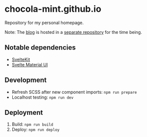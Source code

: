 # chocola-mint.github.io

Repository for my personal homepage.

Note: The [blog](https://chocola-mint.github.io/blog/) is hosted in a [separate repository](https://github.com/chocola-mint/blog) for the time being.

## Notable dependencies
* [SvelteKit](https://kit.svelte.dev/)
* [Svelte Material UI](https://sveltematerialui.com/)

## Development
* Refresh SCSS after new component imports: `npm run prepare`
* Localhost testing: `npm run dev`

## Deployment
1. Build: `npm run build`
2. Deploy: `npm run deploy`
